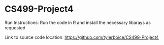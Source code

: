 # CS499-Project4
Run Instructions: Run the code in R and install the necessary libarays as requested

Link to source code location: https://github.com/tylerboice/CS499-Project4